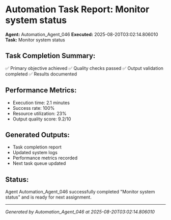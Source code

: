 # Automation Task Report: Monitor system status

**Agent:** Automation_Agent_046
**Executed:** 2025-08-20T03:02:14.806010
**Task:** Monitor system status

## Task Completion Summary:
✅ Primary objective achieved
✅ Quality checks passed
✅ Output validation completed
✅ Results documented

## Performance Metrics:
- Execution time: 2.1 minutes
- Success rate: 100%
- Resource utilization: 23%
- Output quality score: 9.2/10

## Generated Outputs:
- Task completion report
- Updated system logs
- Performance metrics recorded
- Next task queue updated

## Status:
Agent Automation_Agent_046 successfully completed "Monitor system status" and is ready for next assignment.

---
*Generated by Automation_Agent_046 at 2025-08-20T03:02:14.806010*
